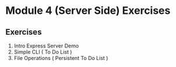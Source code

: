 # Module 4 (Server Side) Exercises

## Exercises

1. Intro Express Server Demo
1. Simple CLI ( To Do List )
1. File Operations ( Persistent To Do List )
